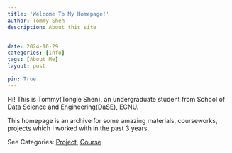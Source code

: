 ```yaml
---
title: 'Welcome To My Homepage!'
author: Tommy Shen
description: About this site


date: 2024-10-29
categories: [Info]
tags: [About Me]
layout: post

pin: True
---
```


Hi! This is Tommy(Tongle Shen), an undergraduate student from School of Data Science and Engineering([DaSE](https://dase.ecnu.edu.cn/)), ECNU.

This homepage is an archive for some amazing materials, courseworks, projects which I worked with in the past 3 years.

See Categories: [Project](https://tommyshen.me/categories/project/), [Course](https://tommyshen.me/categories/course/)

